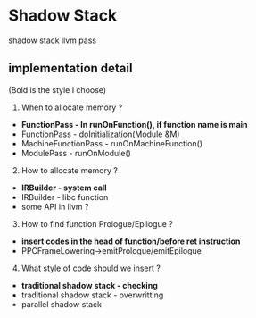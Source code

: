 # Shadow Stack
shadow stack llvm pass

## implementation detail
(Bold is the style I choose)
1. When to allocate memory ?
- **FunctionPass - In runOnFunction(), if function name is main**
- FunctionPass - doInitialization(Module &M)
- MachineFunctionPass - runOnMachineFunction()
- ModulePass   - runOnModule()

2. How to allocate memory ?
- **IRBuilder - system call**
- IRBuilder - libc function
- some API in llvm ?

3. How to find function Prologue/Epilogue ?
- **insert codes in the head of function/before ret instruction**
- PPCFrameLowering->emitPrologue/emitEpilogue

4. What style of code should we insert ?
- **traditional shadow stack - checking**
- traditional shadow stack - overwritting
- parallel shadow stack


